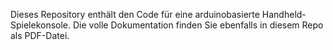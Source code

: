 Dieses Repository enthält den Code für eine arduinobasierte Handheld-Spielekonsole. Die volle Dokumentation finden Sie ebenfalls in diesem Repo als PDF-Datei.
